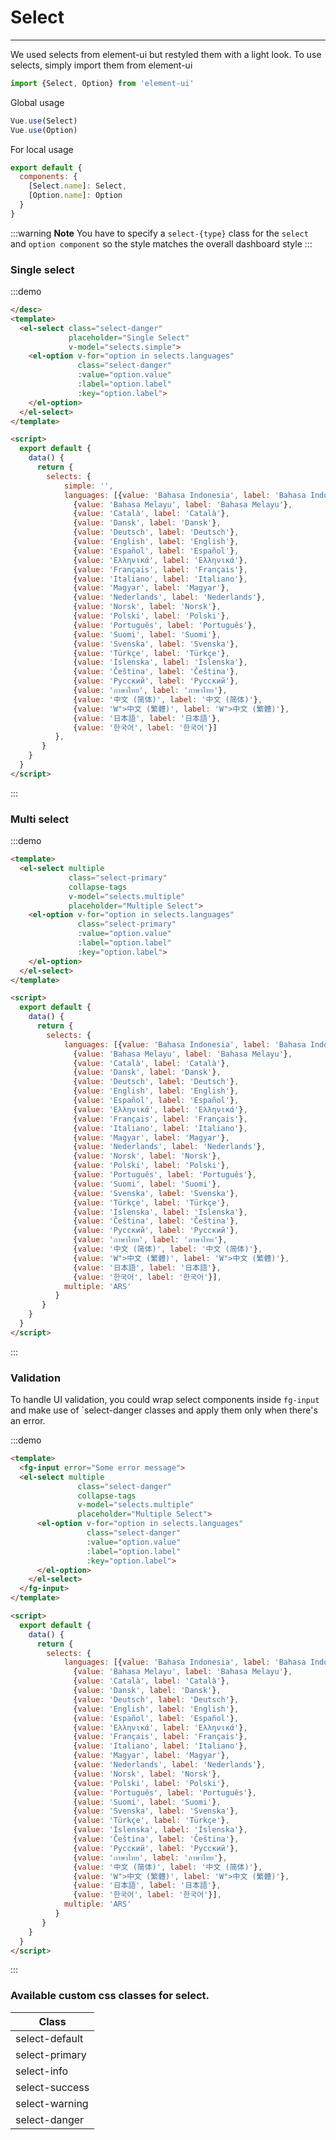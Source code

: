 # Select

<hr>
We used selects from element-ui but restyled them with a light look. To use selects, simply import
them from element-ui

```js
import {Select, Option} from 'element-ui'
```

Global usage

```js
Vue.use(Select)
Vue.use(Option)
```

For local usage

```js
export default {
  components: {
    [Select.name]: Select,
    [Option.name]: Option
  }
}
```

:::warning
**Note** You have to specify a `select-{type}` class for
the `select` and `option component` so the style matches the overall dashboard style
:::

### Single select

:::demo
```html
</desc>
<template>
  <el-select class="select-danger"
             placeholder="Single Select"
             v-model="selects.simple">
    <el-option v-for="option in selects.languages"
               class="select-danger"
               :value="option.value"
               :label="option.label"
               :key="option.label">
    </el-option>
  </el-select>
</template>

<script>
  export default {
    data() {
      return {
        selects: {
            simple: '',
            languages: [{value: 'Bahasa Indonesia', label: 'Bahasa Indonesia'},
              {value: 'Bahasa Melayu', label: 'Bahasa Melayu'},
              {value: 'Català', label: 'Català'},
              {value: 'Dansk', label: 'Dansk'},
              {value: 'Deutsch', label: 'Deutsch'},
              {value: 'English', label: 'English'},
              {value: 'Español', label: 'Español'},
              {value: 'Eλληνικά', label: 'Eλληνικά'},
              {value: 'Français', label: 'Français'},
              {value: 'Italiano', label: 'Italiano'},
              {value: 'Magyar', label: 'Magyar'},
              {value: 'Nederlands', label: 'Nederlands'},
              {value: 'Norsk', label: 'Norsk'},
              {value: 'Polski', label: 'Polski'},
              {value: 'Português', label: 'Português'},
              {value: 'Suomi', label: 'Suomi'},
              {value: 'Svenska', label: 'Svenska'},
              {value: 'Türkçe', label: 'Türkçe'},
              {value: 'Íslenska', label: 'Íslenska'},
              {value: 'Čeština', label: 'Čeština'},
              {value: 'Русский', label: 'Русский'},
              {value: 'ภาษาไทย', label: 'ภาษาไทย'},
              {value: '中文 (简体)', label: '中文 (简体)'},
              {value: 'W">中文 (繁體)', label: 'W">中文 (繁體)'},
              {value: '日本語', label: '日本語'},
              {value: '한국어', label: '한국어'}]
          },
       }
    }
  }
</script>
```
:::


### Multi select
:::demo
```html
<template>
  <el-select multiple
             class="select-primary"
             collapse-tags
             v-model="selects.multiple"
             placeholder="Multiple Select">
    <el-option v-for="option in selects.languages"
               class="select-primary"
               :value="option.value"
               :label="option.label"
               :key="option.label">
    </el-option>
  </el-select>
</template>

<script>
  export default {
    data() {
      return {
        selects: {
            languages: [{value: 'Bahasa Indonesia', label: 'Bahasa Indonesia'},
              {value: 'Bahasa Melayu', label: 'Bahasa Melayu'},
              {value: 'Català', label: 'Català'},
              {value: 'Dansk', label: 'Dansk'},
              {value: 'Deutsch', label: 'Deutsch'},
              {value: 'English', label: 'English'},
              {value: 'Español', label: 'Español'},
              {value: 'Eλληνικά', label: 'Eλληνικά'},
              {value: 'Français', label: 'Français'},
              {value: 'Italiano', label: 'Italiano'},
              {value: 'Magyar', label: 'Magyar'},
              {value: 'Nederlands', label: 'Nederlands'},
              {value: 'Norsk', label: 'Norsk'},
              {value: 'Polski', label: 'Polski'},
              {value: 'Português', label: 'Português'},
              {value: 'Suomi', label: 'Suomi'},
              {value: 'Svenska', label: 'Svenska'},
              {value: 'Türkçe', label: 'Türkçe'},
              {value: 'Íslenska', label: 'Íslenska'},
              {value: 'Čeština', label: 'Čeština'},
              {value: 'Русский', label: 'Русский'},
              {value: 'ภาษาไทย', label: 'ภาษาไทย'},
              {value: '中文 (简体)', label: '中文 (简体)'},
              {value: 'W">中文 (繁體)', label: 'W">中文 (繁體)'},
              {value: '日本語', label: '日本語'},
              {value: '한국어', label: '한국어'}],
            multiple: 'ARS'
          }
       }
    }
  }
</script>
```
:::

### Validation

To handle UI validation, you could wrap select components inside `fg-input` and make use of `select-danger
classes and apply them only when there's an error.

:::demo
```html
<template>
  <fg-input error="Some error message">
  <el-select multiple
               class="select-danger"
               collapse-tags
               v-model="selects.multiple"
               placeholder="Multiple Select">
      <el-option v-for="option in selects.languages"
                 class="select-danger"
                 :value="option.value"
                 :label="option.label"
                 :key="option.label">
      </el-option>
    </el-select>
  </fg-input>
</template>

<script>
  export default {
    data() {
      return {
        selects: {
            languages: [{value: 'Bahasa Indonesia', label: 'Bahasa Indonesia'},
              {value: 'Bahasa Melayu', label: 'Bahasa Melayu'},
              {value: 'Català', label: 'Català'},
              {value: 'Dansk', label: 'Dansk'},
              {value: 'Deutsch', label: 'Deutsch'},
              {value: 'English', label: 'English'},
              {value: 'Español', label: 'Español'},
              {value: 'Eλληνικά', label: 'Eλληνικά'},
              {value: 'Français', label: 'Français'},
              {value: 'Italiano', label: 'Italiano'},
              {value: 'Magyar', label: 'Magyar'},
              {value: 'Nederlands', label: 'Nederlands'},
              {value: 'Norsk', label: 'Norsk'},
              {value: 'Polski', label: 'Polski'},
              {value: 'Português', label: 'Português'},
              {value: 'Suomi', label: 'Suomi'},
              {value: 'Svenska', label: 'Svenska'},
              {value: 'Türkçe', label: 'Türkçe'},
              {value: 'Íslenska', label: 'Íslenska'},
              {value: 'Čeština', label: 'Čeština'},
              {value: 'Русский', label: 'Русский'},
              {value: 'ภาษาไทย', label: 'ภาษาไทย'},
              {value: '中文 (简体)', label: '中文 (简体)'},
              {value: 'W">中文 (繁體)', label: 'W">中文 (繁體)'},
              {value: '日本語', label: '日本語'},
              {value: '한국어', label: '한국어'}],
            multiple: 'ARS'
          }
       }
    }
  }
</script>
```
:::

### Available custom css classes for select.
| Class
|---------- |
| select-default     |
| select-primary     |
| select-info     |
| select-success     |
| select-warning     |
| select-danger     |


<script>
  module.exports = {
     data () {
      return {
         selects: {
            languages: [{value: 'Bahasa Indonesia', label: 'Bahasa Indonesia'},
              {value: 'Bahasa Melayu', label: 'Bahasa Melayu'},
              {value: 'Català', label: 'Català'},
              {value: 'Dansk', label: 'Dansk'},
              {value: 'Deutsch', label: 'Deutsch'},
              {value: 'English', label: 'English'},
              {value: 'Español', label: 'Español'},
              {value: 'Eλληνικά', label: 'Eλληνικά'},
              {value: 'Français', label: 'Français'},
              {value: 'Italiano', label: 'Italiano'},
              {value: 'Magyar', label: 'Magyar'},
              {value: 'Nederlands', label: 'Nederlands'},
              {value: 'Norsk', label: 'Norsk'},
              {value: 'Polski', label: 'Polski'},
              {value: 'Português', label: 'Português'},
              {value: 'Suomi', label: 'Suomi'},
              {value: 'Svenska', label: 'Svenska'},
              {value: 'Türkçe', label: 'Türkçe'},
              {value: 'Íslenska', label: 'Íslenska'},
              {value: 'Čeština', label: 'Čeština'},
              {value: 'Русский', label: 'Русский'},
              {value: 'ภาษาไทย', label: 'ภาษาไทย'},
              {value: '中文 (简体)', label: '中文 (简体)'},
              {value: 'W">中文 (繁體)', label: 'W">中文 (繁體)'},
              {value: '日本語', label: '日本語'},
              {value: '한국어', label: '한국어'}],
            multiple: 'ARS',
            simple: '',
          }
      }
    }
  }
</script>
